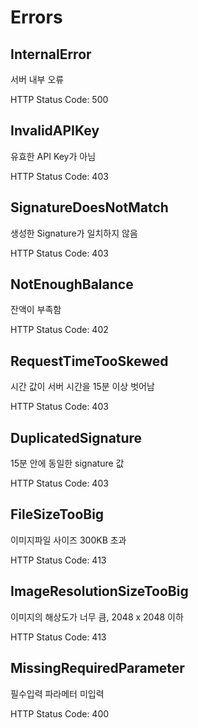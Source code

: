 # Errors

## InternalError

서버 내부 오류

HTTP Status Code: 500

## InvalidAPIKey

유효한 API Key가 아님

HTTP Status Code: 403

## SignatureDoesNotMatch

생성한 Signature가 일치하지 않음

HTTP Status Code: 403

## NotEnoughBalance

잔액이 부족함

HTTP Status Code: 402

## RequestTimeTooSkewed

시간 값이 서버 시간을 15분 이상 벗어남

HTTP Status Code: 403

## DuplicatedSignature

15분 안에 동일한 signature 값

HTTP Status Code: 403

## FileSizeTooBig

이미지파일 사이즈 300KB 초과

HTTP Status Code: 413

## ImageResolutionSizeTooBig

이미지의 해상도가 너무 큼, 2048 x 2048 이하

HTTP Status Code: 413

## MissingRequiredParameter

필수입력 파라메터 미입력

HTTP Status Code: 400

